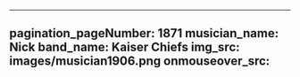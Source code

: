 ------
pagination_pageNumber: 1871
musician_name: Nick
band_name: Kaiser Chiefs
img_src: images/musician1906.png
onmouseover_src: 
------